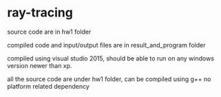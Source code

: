 # ray-tracing
source code are in hw1 folder

compiled code and input/output files are in result_and_program folder

compiled using visual studio 2015, should be able to run on any windows version newer than xp.

all the source code are under hw1 folder, can be compiled using g++
no platform related dependency
